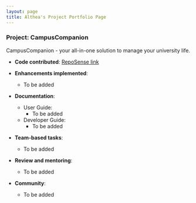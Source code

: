 ```yaml
---
layout: page
title: Althea's Project Portfolio Page
---
```


### Project: CampusCompanion

CampusCompanion - your all-in-one solution to manage your university life.

* **Code contributed**: [RepoSense link](https://nus-cs2103-ay2324s1.github.io/tp-dashboard/?search=chuababyy&breakdown=true)

* **Enhancements implemented**:
    * To be added

* **Documentation**:
    * User Guide:
        * To be added
    * Developer Guide:
        * To be added

* **Team-based tasks**:
    * To be added

* **Review and mentoring**:
    * To be added

* **Community**:
    * To be added
